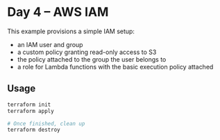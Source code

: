 # Day 4 – AWS IAM

This example provisions a simple IAM setup:
- an IAM user and group
- a custom policy granting read-only access to S3
- the policy attached to the group the user belongs to
- a role for Lambda functions with the basic execution policy attached

## Usage

```bash
terraform init
terraform apply

# Once finished, clean up
terraform destroy
```
